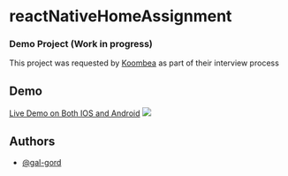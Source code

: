 # reactNativeHomeAssignment

### Demo Project (Work in progress)

This project was requested by [Koombea](https://www.koombea.com/) as part of their interview process



## Demo
[Live Demo on Both IOS and Android](https://snack.expo.dev/@gig50/edad8e)
![](https://github.com/galgord/reactNativeHomeAssignment/blob/main/demo.gif)


## Authors

- [@gal-gord](https://www.github.com/gal-gord)



